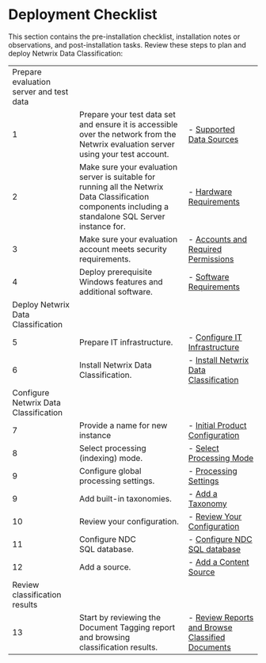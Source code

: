 # Deployment Checklist

This section contains the pre-installation checklist, installation notes or observations, and
post-installation tasks. Review these steps to plan and deploy Netwrix Data Classification:

|                                         |                                                                                                                                                         |                                                                                                                      |
| --------------------------------------- | ------------------------------------------------------------------------------------------------------------------------------------------------------- | -------------------------------------------------------------------------------------------------------------------- |
| Prepare evaluation server and test data |                                                                                                                                                         |                                                                                                                      |
| 1                                       | Prepare your test data set and ensure it is accessible over the network from the Netwrix evaluation server using your test account.                     | - [Supported Data Sources](/docs/dataclassification/5.7/ndc/requirements/supportedsources.md)                        |
| 2                                       | Make sure your evaluation server is suitable for running all the Netwrix Data Classification components including a standalone SQL Server instance for. | - [Hardware Requirements](/docs/dataclassification/5.7/ndc/requirements/hardwarerequirements.md)                     |
| 3                                       | Make sure your evaluation account meets security requirements.                                                                                          | - [Accounts and Required Permissions](/docs/dataclassification/5.7/ndc/requirements/accountreqs.md)                  |
| 4                                       | Deploy prerequisite Windows features and additional software.                                                                                           | - [Software Requirements](/docs/dataclassification/5.7/ndc/requirements/softwarerequirements.md)                     |
| Deploy Netwrix Data Classification      |                                                                                                                                                         |                                                                                                                      |
| 5                                       | Prepare IT infrastructure.                                                                                                                              | - [Configure IT Infrastructure](/docs/dataclassification/5.7/ndc/configuration/configinfrastructure/introduction.md) |
| 6                                       | Install Netwrix Data Classification.                                                                                                                    | - [Install Netwrix Data Classification](/docs/dataclassification/5.7/ndc/install/overview.md)                        |
| Configure Netwrix Data Classification   |                                                                                                                                                         |                                                                                                                      |
| 7                                       | Provide a name for new instance                                                                                                                         | - [Initial Product Configuration](/docs/dataclassification/5.7/ndc/install/initialconfiguration/overview.md)         |
| 8                                       | Select processing (indexing) mode.                                                                                                                      | - [Select Processing Mode](/docs/dataclassification/5.7/ndc/install/initialconfiguration/modes.md)                   |
| 9                                       | Configure global processing settings.                                                                                                                   | - [Processing Settings](/docs/dataclassification/5.7/ndc/install/initialconfiguration/processingsettings.md)         |
| 9                                       | Add built-in taxonomies.                                                                                                                                | - [Add a Taxonomy](/docs/dataclassification/5.7/ndc/admin/taxonomies/add.md)                                         |
| 10                                      | Review your configuration.                                                                                                                              | - [Review Your Configuration](/docs/dataclassification/5.7/ndc/install/initialconfiguration/reviewconfig.md)         |
| 11                                      | Configure NDC SQL database.                                                                                                                             | - [Configure NDC SQL database](/docs/dataclassification/5.7/ndc/requirements/ndcsqldatabase.md)                      |
| 12                                      | Add a source.                                                                                                                                           | - [Add a Content Source](/docs/dataclassification/5.7/ndc/admin/sources/addsource.md)                                |
| Review classification results           |                                                                                                                                                         |                                                                                                                      |
| 13                                      | Start by reviewing the Document Tagging report and browsing classification results.                                                                     | - [Review Reports and Browse Classified Documents](/docs/dataclassification/5.7/ndc/admin/reporting/review.md)       |

